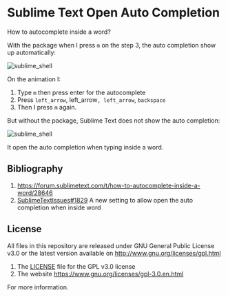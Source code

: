 
# Sublime Text Open Auto Completion

How to autocomplete inside a word?

With the package when I press `m` on the step 3, the auto completion show up automatically:

![sublime_shell](https://user-images.githubusercontent.com/5332158/28495366-c78c1578-6f20-11e7-8bbb-dd5ade8348b0.gif)

On the animation I:

1. Type `m` then press enter for the autocomplete
1. Press `left_arrow`, left_arrow`, left_arrow`, `backspace`
1. Then I press `m` again.

But without the package, Sublime Text does not show the auto completion:

![sublime_shell](https://user-images.githubusercontent.com/5332158/28495372-e5489c58-6f20-11e7-8a60-ae99d5472d8f.gif)



It open the auto completion when typing inside a word.


## Bibliography

1. https://forum.sublimetext.com/t/how-to-autocomplete-inside-a-word/28646
1. [SublimeTextIssues#1829](https://github.com/SublimeTextIssues/Core/issues/1829) A new setting to allow open the auto completion when inside word


## License

All files in this repository are released under GNU General Public License v3.0
or the latest version available on http://www.gnu.org/licenses/gpl.html

1. The [LICENSE](LICENSE) file for the GPL v3.0 license
1. The website https://www.gnu.org/licenses/gpl-3.0.en.html

For more information.


